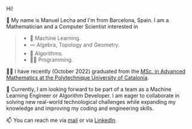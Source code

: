 Hi!

👋 My name is Manuel Lecha and I'm from Barcelona, Spain. I am a Mathematician and a Computer Scientist interested in

> * 🤖 Machine Learning.
> * 🪢 Algebra, Topology and Geometry.
> * 🧮 Algorithms.
> * 👨‍💻 Programming.

👨‍🎓 I have recently (October 2022) graduated from the [MSc. in Advanced Mathematics at the Polytechnique University of Catalonia](https://mamme.masters.upc.edu/en).

👥 Currently, I am looking forward to be part of a team as a Machine Learning Engineer or Algorithm Developer. I am eager to collaborate in solving new real-world technological challenges while expanding my knowledge and improving my coding and engineering skills. 

📫 You can reach me via [mail](mailto:mlechasanchez@gmail.com) or via [LinkedIn](https://www.linkedin.com/in/manuellecha/).



